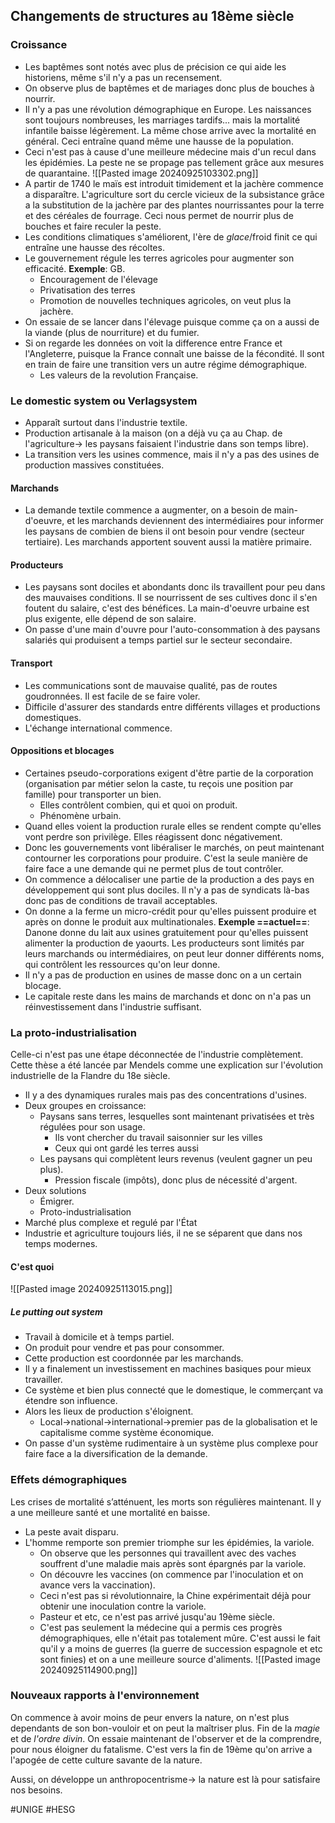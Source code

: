 ## Changements de structures au 18ème siècle
### Croissance
- Les baptêmes sont notés avec plus de précision ce qui aide les historiens, même s'il n'y a pas un recensement.
- On observe plus de baptêmes et de mariages donc plus de bouches à nourrir.
- Il n'y a pas une révolution démographique en Europe. Les naissances sont toujours nombreuses, les marriages tardifs... mais la mortalité infantile baisse légèrement. La même chose arrive avec la mortalité en général. Ceci entraîne quand même une hausse de la population.
- Ceci n'est pas à cause d'une meilleure médecine mais d'un recul dans les épidémies. La peste ne se propage pas tellement grâce aux mesures de quarantaine.
![[Pasted image 20240925103302.png]]
- A partir de 1740 le maïs est introduit timidement et la jachère commence a disparaître. L'agriculture sort du cercle vicieux de la subsistance grâce a la substitution de la jachère par des plantes nourrissantes pour la terre et des céréales de fourrage. Ceci nous permet de nourrir plus de bouches et faire reculer la peste.
- Les conditions climatiques s'améliorent, l'ère de *glace*/froid finit ce qui entraîne une hausse des récoltes.
- Le gouvernement régule les terres agricoles pour augmenter son efficacité. **Exemple**: GB.
	- Encouragement de l'élevage
	- Privatisation des terres
	- Promotion de nouvelles techniques agricoles, on veut plus la jachère.
- On essaie de se lancer dans l'élevage puisque comme ça on a aussi de la viande (plus de nourriture) et du fumier.
- Si on regarde les données on voit la difference entre France et l'Angleterre, puisque la France connaît une baisse de la fécondité. Il sont en train de faire une transition vers un autre régime démographique.
	- Les valeurs de la revolution Française.
### Le domestic system ou Verlagsystem
- Apparaît surtout dans l'industrie textile.
- Production artisanale à la maison (on a déjà vu ça au Chap. de l'agriculture-> les paysans faisaient l'industrie dans son temps libre).
- La transition vers les usines commence, mais il n'y a pas des usines de production massives constituées.
#### Marchands
- La demande textile commence a augmenter, on a besoin de main-d'oeuvre, et les marchands deviennent des intermédiaires pour informer les paysans de combien de biens il ont besoin pour vendre (secteur tertiaire). Les marchands apportent souvent aussi la matière primaire.
#### Producteurs
- Les paysans sont dociles et abondants donc ils travaillent pour peu dans des mauvaises conditions. Il se nourrissent de ses cultives donc il s'en foutent du salaire, c'est des bénéfices. La main-d'oeuvre urbaine est plus exigente, elle dépend de son salaire.
- On passe d'une main d'ouvre pour l'auto-consommation à des paysans salariés qui produisent a temps partiel sur le secteur secondaire.
#### Transport
- Les communications sont de mauvaise qualité, pas de routes goudronnées. Il est facile de se faire voler.
- Difficile d'assurer des standards entre différents villages et productions domestiques.
- L'échange international commence.
#### Oppositions et blocages
- Certaines pseudo-corporations exigent d'être partie de la corporation (organisation par métier selon la caste, tu reçois une position par famille) pour transporter un bien.
	- Elles contrôlent combien, qui et quoi on produit.
	- Phénomène urbain.
- Quand elles voient la production rurale elles se rendent compte qu'elles vont perdre son privilège. Elles réagissent donc négativement.
- Donc les gouvernements vont libéraliser le marchés, on peut maintenant contourner les corporations pour produire. C'est la seule manière de faire face a une demande qui ne permet plus de tout contrôler.
- On commence a délocaliser une partie de la production a des pays en développement qui sont plus dociles. Il n'y a pas de syndicats là-bas donc pas de conditions de travail acceptables.
- On donne a la ferme un micro-crédit pour qu'elles puissent produire et après on donne le produit aux multinationales. **Exemple ==actuel==**: Danone donne du lait aux usines gratuitement pour qu'elles puissent alimenter la production de yaourts. Les producteurs sont limités par leurs marchands ou intermédiaires, on peut leur donner différents noms, qui contrôlent les ressources qu'on leur donne.
- Il n'y a pas de production en usines de masse donc on a un certain blocage.
- Le capitale reste dans les mains de marchands et donc on n'a pas un réinvestissement dans l'industrie suffisant.
### La proto-industrialisation
Celle-ci n'est pas une étape déconnectée de l'industrie complètement. Cette thèse a été lancée par Mendels comme une explication sur l'évolution industrielle de la Flandre du 18e siècle.
- Il y a des dynamiques rurales mais pas des concentrations d'usines.
- Deux groupes en croissance:
	- Paysans sans terres, lesquelles sont maintenant privatisées et très régulées pour son usage.
		- Ils vont chercher du travail saisonnier sur les villes
		- Ceux qui ont gardé les terres aussi
	- Les paysans qui complètent leurs revenus (veulent gagner un peu plus).
		- Pression fiscale (impôts), donc plus de nécessité d'argent.
- Deux solutions
	- Émigrer.
	- Proto-industrialisation
- Marché plus complexe et regulé par l'État
- Industrie et agriculture toujours liés, il ne se séparent que dans nos temps modernes.
#### C'est quoi
![[Pasted image 20240925113015.png]]
##### Le putting out system
- Travail à domicile et à temps partiel.
- On produit pour vendre et pas pour consommer.
- Cette production est coordonnée par les marchands.
- Il y a finalement un investissement en machines basiques pour mieux travailler.
- Ce système et bien plus connecté que le domestique, le commerçant va étendre son influence.
- Alors les lieux de production s'éloignent.
	- Local->national->international->premier pas de la globalisation et le capitalisme comme système économique.
- On passe d'un système rudimentaire à un système plus complexe pour faire face a la diversification de la demande.
### Effets démographiques
Les crises de mortalité s’atténuent, les morts son régulières maintenant. Il y a une meilleure santé et une mortalité en baisse.
- La peste avait disparu.
- L'homme remporte son premier triomphe sur les épidémies, la variole.
	- On observe que les personnes qui travaillent avec des vaches souffrent d'une maladie mais après sont épargnés par la variole.
	- On découvre les vaccines (on commence par l'inoculation et on avance vers la vaccination).
	- Ceci n'est pas si révolutionnaire, la Chine expérimentait déjà pour obtenir une inoculation contre la variole.
	- Pasteur et etc, ce n'est pas arrivé jusqu'au 19ème siècle.
	- C'est pas seulement la médecine qui a permis ces progrès démographiques, elle n'était pas totalement mûre. C'est aussi le fait qu'il y a moins de guerres (la guerre de succession espagnole et etc sont finies) et on a une meilleure source d'aliments.
![[Pasted image 20240925114900.png]]
### Nouveaux rapports à l'environnement
On commence à avoir moins de peur envers la nature, on n'est plus dependants de son bon-vouloir et on peut la maîtriser plus. Fin de la *magie* et de *l'ordre divin*. On essaie maintenant de l'observer et de la comprendre, pour nous éloigner du fatalisme. C'est vers la fin de 19ème qu'on arrive a l'apogée de cette culture savante de la nature.

Aussi, on développe un anthropocentrisme-> la nature est là pour satisfaire nos besoins.

#UNIGE #HESG